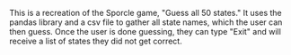 This is a recreation of the Sporcle game, "Guess all 50 states." It uses the pandas library and a csv file to gather all state names, which the user can then guess. Once the user is done guessing, they can type "Exit" and will receive a list of states they did not get correct. 

